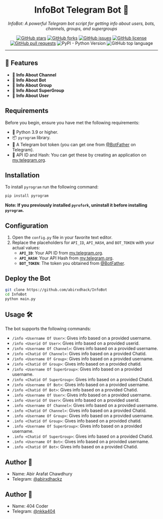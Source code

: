 <h1 align="center">InfoBot Telegram Bot 🌌</h1>

<p align="center">
  <em>InfoBot: A powerful Telegram bot script for getting info about users, bots, channels, groups, and supergroups</em>
</p>

<p align="center">
  <a href="https://github.com/abirxdhack/InfoBot/stargazers"><img alt="GitHub stars" src="https://img.shields.io/github/stars/abirxdhack/InfoBot"></a>
  <a href="https://github.com/abirxdhack/InfoBot/network/members"><img alt="GitHub forks" src="https://img.shields.io/github/forks/abirxdhack/InfoBot"></a>
  <a href="https://github.com/abirxdhack/InfoBot/issues"><img alt="GitHub issues" src="https://img.shields.io/github/issues/abirxdhack/InfoBot"></a>
  <a href="https://github.com/abirxdhack/InfoBot/blob/main/LICENSE"><img alt="GitHub license" src="https://img.shields.io/github/license/abirxdhack/InfoBot"></a>
  <a href="https://github.com/abirxdhack/InfoBot/pulls"><img alt="GitHub pull requests" src="https://img.shields.io/github/issues-pr/abirxdhack/InfoBot"></a>
  <img alt="PyPI - Python Version" src="https://img.shields.io/pypi/pyversions/pyrogram">
  <img alt="GitHub top language" src="https://img.shields.io/github/languages/top/abirxdhack/InfoBot">
</p>

<hr>

## 🌟 Features

- 📡 **Info About Channel**
- 🤖 **Info About Bot**
- 👥 **Info About Group**
- 🏢 **Info About SuperGroup**
- 👤 **Info About User**

## Requirements

Before you begin, ensure you have met the following requirements:

- 🐍 Python 3.9 or higher.
- 📦 `pyrogram` library.
- 🤖 A Telegram bot token (you can get one from [@BotFather](https://t.me/BotFather) on Telegram).
- 🔑 API ID and Hash: You can get these by creating an application on [my.telegram.org](https://my.telegram.org).

## Installation

To install `pyrogram` run the following command:

```bash
pip install pyrogram 
```

**Note: If you previously installed `pyrofork`, uninstall it before installing `pyrogram`.**

## Configuration

1. Open the `config.py` file in your favorite text editor.
2. Replace the placeholders for `API_ID`, `API_HASH`, and `BOT_TOKEN` with your actual values:
   - **`API_ID`**: Your API ID from [my.telegram.org](https://my.telegram.org).
   - **`API_HASH`**: Your API Hash from [my.telegram.org](https://my.telegram.org).
   - **`BOT_TOKEN`**: The token you obtained from [@BotFather](https://t.me/BotFather).

## Deploy the Bot

```sh
git clone https://github.com/abirxdhack/InfoBot
cd InfoBot
python main.py
```

## Usage 🛠️

The bot supports the following commands:

- `/info <Username Of User>`: Gives info based on a provided username.
- `/info <Userid Of User>`: Gives info based on a provided userid.
- `/info <Username Of Channel>`: Gives info based on a provided username.
- `/info <Chatid Of Channel>`: Gives info based on a provided Chatid.
- `/info <Username Of Group>`: Gives info based on a provided username.
- `/info <Chatid Of Group>`: Gives info based on a provided chatid.
- `/info <Username Of SuperGroup>`: Gives info based on a provided username.
- `/info <Chatid Of SuperGroup>`: Gives info based on a provided Chatid.
- `/info <Username Of Bot>`: Gives info based on a provided username.
- `/info <Chatid Of Bot>`: Gives info based on a provided Chatid.
- `.info <Username Of User>`: Gives info based on a provided username.
- `.info <Userid Of User>`: Gives info based on a provided userid.
- `.info <Username Of Channel>`: Gives info based on a provided username.
- `.info <Chatid Of Channel>`: Gives info based on a provided Chatid.
- `.info <Username Of Group>`: Gives info based on a provided username.
- `.info <Chatid Of Group>`: Gives info based on a provided chatid.
- `.info <Username Of SuperGroup>`: Gives info based on a provided username.
- `.info <Chatid Of SuperGroup>`: Gives info based on a provided Chatid.
- `.info <Username Of Bot>`: Gives info based on a provided username.
- `.info <Chatid Of Bot>`: Gives info based on a provided Chatid.

## Author 📝

- Name: Abir Arafat Chawdhury
- Telegram: [@abirxdhackz](https://t.me/abirxdhackz)

## Author 📝

- Name: 404 Coder 
- Telegram: [@nkka404](https://t.me/nkka404)

